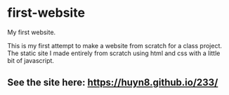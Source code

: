 # first-website

My first website.

This is my first attempt to make a website from scratch for a class project. The static site I made entirely from scratch using html and css with a little bit of javascript.

## See the site here: https://huyn8.github.io/233/
